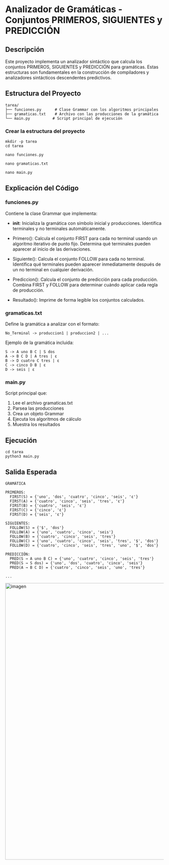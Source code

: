 # Analizador de Gramáticas - Conjuntos PRIMEROS, SIGUIENTES y PREDICCIÓN

## Descripción

Este proyecto implementa un analizador sintáctico que calcula los conjuntos PRIMEROS, SIGUIENTES y PREDICCIÓN para gramáticas. Estas estructuras son fundamentales en la construcción de compiladores y analizadores sintácticos descendentes predictivos.

## Estructura del Proyecto

```
tarea/
├── funciones.py      # Clase Grammar con los algoritmos principales
├── gramaticas.txt    # Archivo con las producciones de la gramática
└── main.py          # Script principal de ejecución
```


### Crear la estructura del proyecto

```
mkdir -p tarea
cd tarea

nano funciones.py

nano gramaticas.txt

nano main.py
```

## Explicación del Código

### funciones.py

Contiene la clase Grammar que implementa:

- __init__: Inicializa la gramática con símbolo inicial y producciones. Identifica terminales y no terminales automáticamente.

- Primero(): Calcula el conjunto FIRST para cada no terminal usando un algoritmo iterativo de punto fijo. Determina qué terminales pueden aparecer al inicio de las derivaciones.

- Siguiente(): Calcula el conjunto FOLLOW para cada no terminal. Identifica qué terminales pueden aparecer inmediatamente después de un no terminal en cualquier derivación.

- Prediccion(): Calcula el conjunto de predicción para cada producción. Combina FIRST y FOLLOW para determinar cuándo aplicar cada regla de producción.

- Resultado(): Imprime de forma legible los conjuntos calculados.

### gramaticas.txt

Define la gramática a analizar con el formato:

```
No_Terminal -> produccion1 | produccion2 | ...
```

Ejemplo de la gramática incluida:
```
S -> A uno B C | S dos
A -> B C D | A tres | ε
B -> D cuatro C tres | ε
C -> cinco D B | ε
D -> seis | ε
```

### main.py

Script principal que:
1. Lee el archivo gramaticas.txt
2. Parsea las producciones
3. Crea un objeto Grammar
4. Ejecuta los algoritmos de cálculo
5. Muestra los resultados

## Ejecución


```
cd tarea
python3 main.py
```


## Salida Esperada

```
GRAMÁTICA

PRIMEROS:
  FIRST(S) = {'uno', 'dos', 'cuatro', 'cinco', 'seis', 'ε'}
  FIRST(A) = {'cuatro', 'cinco', 'seis', 'tres', 'ε'}
  FIRST(B) = {'cuatro', 'seis', 'ε'}
  FIRST(C) = {'cinco', 'ε'}
  FIRST(D) = {'seis', 'ε'}

SIGUIENTES:
  FOLLOW(S) = {'$', 'dos'}
  FOLLOW(A) = {'uno', 'cuatro', 'cinco', 'seis'}
  FOLLOW(B) = {'cuatro', 'cinco', 'seis', 'tres'}
  FOLLOW(C) = {'uno', 'cuatro', 'cinco', 'seis', 'tres', '$', 'dos'}
  FOLLOW(D) = {'cuatro', 'cinco', 'seis', 'tres', 'uno', '$', 'dos'}

PREDICCIÓN:
  PRED(S → A uno B C) = {'uno', 'cuatro', 'cinco', 'seis', 'tres'}
  PRED(S → S dos) = {'uno', 'dos', 'cuatro', 'cinco', 'seis'}
  PRED(A → B C D) = {'cuatro', 'cinco', 'seis', 'uno', 'tres'}

...

```

<img width="601" height="876" alt="imagen" src="https://github.com/user-attachments/assets/6e419782-e279-4334-adcc-99012db82b7e" />


